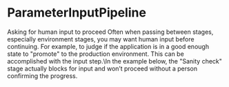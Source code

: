 # ParameterInputPipeline
Asking for human input to proceed  Often when passing between stages, especially environment stages, you may want human input before continuing. For example, to judge if the application is in a good enough state to "promote" to the production environment. This can be accomplished with the input step.\In the example below, the "Sanity check" stage actually blocks for input and won’t proceed without a person confirming the progress.
